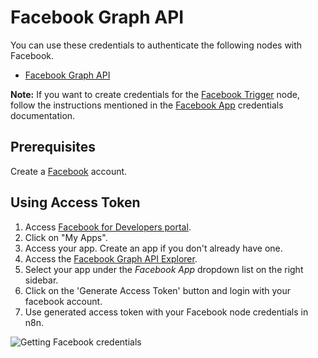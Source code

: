 # Facebook Graph API

You can use these credentials to authenticate the following nodes with Facebook.
- [Facebook Graph API](/workflow/integrations/nodes/n8n-nodes-base.facebookGraphAPI/)

**Note:** If you want to create credentials for the [Facebook Trigger](/workflow/integrations/trigger-nodes/n8n-nodes-base.facebookTrigger/) node, follow the instructions mentioned in the [Facebook App](/workflow/integrations/credentials/facebookApp/) credentials documentation.

## Prerequisites

Create a [Facebook](https://www.facebook.com/) account.

## Using Access Token

1. Access [Facebook for Developers portal](https://developers.facebook.com/).
2. Click on "My Apps".
3. Access your app. Create an app if you don't already have one.
4. Access the [Facebook Graph API Explorer](https://developers.facebook.com/tools/explorer/).
5. Select your app under the *Facebook App* dropdown list on the right sidebar.
6. Click on the 'Generate Access Token' button and login with your facebook account.
6. Use generated access token with your Facebook node credentials in n8n.

![Getting Facebook credentials](/_images/integrations/credentials/facebookgraphapi/using-access-token.gif)
